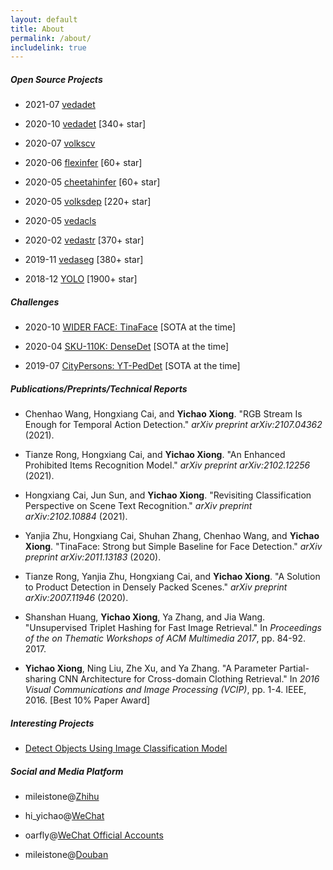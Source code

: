 ```yaml
---
layout: default
title: About
permalink: /about/
includelink: true
---
```


##### Open Source Projects
- 2021-07 [vedadet](https://github.com/Media-Smart/vedatad)

- 2020-10 [vedadet](https://github.com/Media-Smart/vedadet) [340+ star]

- 2020-07 [volkscv](https://github.com/Media-Smart/volkscv)

- 2020-06 [flexinfer](https://github.com/Media-Smart/flexinfer) [60+ star]

- 2020-05 [cheetahinfer](https://github.com/Media-Smart/cheetahinfer) [60+ star]

- 2020-05 [volksdep](https://github.com/Media-Smart/volksdep) [220+ star]

- 2020-05 [vedacls](https://github.com/Media-Smart/vedacls)

- 2020-02 [vedastr](https://github.com/Media-Smart/vedastr) [370+ star]

- 2019-11 [vedaseg](https://github.com/Media-Smart/vedaseg) [380+ star]

- 2018-12 [YOLO](https://github.com/Tencent/ObjectDetection-OneStageDet) [1900+ star]

##### Challenges

- 2020-10 [WIDER FACE: TinaFace](https://github.com/Media-Smart/vedadet/tree/main/configs/trainval/tinaface) [SOTA at the time]

- 2020-04 [SKU-110K: DenseDet](https://github.com/Media-Smart/SKU110K-DenseDet) [SOTA at the time]

- 2019-07 [CityPersons: YT-PedDet](https://github.com/cvgroup-njust/CityPersons) [SOTA at the time]

##### Publications/Preprints/Technical Reports

- Chenhao Wang, Hongxiang Cai, and **Yichao Xiong**. "RGB Stream Is Enough for Temporal Action Detection." *arXiv preprint arXiv:2107.04362* (2021).

- Tianze Rong, Hongxiang Cai, and **Yichao Xiong**. "An Enhanced Prohibited Items Recognition Model." *arXiv preprint arXiv:2102.12256* (2021).

- Hongxiang Cai, Jun Sun, and **Yichao Xiong**. "Revisiting Classification Perspective on Scene Text Recognition." *arXiv preprint arXiv:2102.10884* (2021).

- Yanjia Zhu, Hongxiang Cai, Shuhan Zhang, Chenhao Wang, and **Yichao Xiong**. "TinaFace: Strong but Simple Baseline for Face Detection." *arXiv preprint arXiv:2011.13183* (2020).

- Tianze Rong, Yanjia Zhu, Hongxiang Cai, and **Yichao Xiong**. "A Solution to Product Detection in Densely Packed Scenes." *arXiv preprint arXiv:2007.11946* (2020).

- Shanshan Huang, **Yichao Xiong**, Ya Zhang, and Jia Wang. "Unsupervised Triplet Hashing for Fast Image Retrieval." In *Proceedings of the on Thematic Workshops of ACM Multimedia 2017*, pp. 84-92. 2017.

- **Yichao Xiong**, Ning Liu, Zhe Xu, and Ya Zhang. "A Parameter Partial-sharing CNN Architecture for Cross-domain Clothing Retrieval." In *2016 Visual Communications and Image Processing (VCIP)*, pp. 1-4. IEEE, 2016. [Best 10% Paper Award]

##### Interesting Projects

- [Detect Objects Using Image Classification Model](https://github.com/Media-Smart/cls2det)

##### Social and Media Platform

- mileistone@[Zhihu](https://zhihu.com)

- hi_yichao@[WeChat](https://weixin.qq.com/)

- oarfly@[WeChat Official Accounts](https://weixin.qq.com/)

- mileistone@[Douban](https://www.douban.com/people/mileistone)
